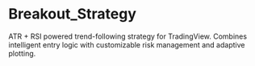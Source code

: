 # Breakout_Strategy
ATR + RSI powered trend-following strategy for TradingView. Combines intelligent entry logic with customizable risk management and adaptive plotting.
